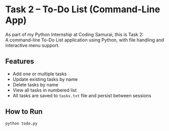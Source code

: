 # Task 2 – To-Do List (Command-Line App)

As part of my Python Internship at Coding Samurai, this is Task 2:  
A command-line To-Do List application using Python, with file handling and interactive menu support.

## Features
-  Add one or multiple tasks
-  Update existing tasks by name
-  Delete tasks by name
-  View all tasks in numbered list
-  All tasks are saved to `tasks.txt` file and persist between sessions

## How to Run
```bash
python todo.py
